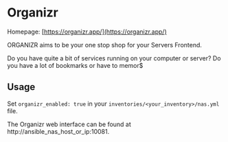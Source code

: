 # Organizr

Homepage: [https://organizr.app/](https://organizr.app/)

ORGANIZR aims to be your one stop shop for your Servers Frontend.

Do you have quite a bit of services running on your computer or server? Do you have a
lot of bookmarks or have to memor\$

## Usage

Set `organizr_enabled: true` in your `inventories/<your_inventory>/nas.yml` file.

The Organizr web interface can be found at http://ansible_nas_host_or_ip:10081.
